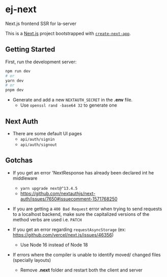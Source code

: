 # ej-next
Next.js frontend SSR for la-server

This is a [Next.js](https://nextjs.org/) project bootstrapped with [`create-next-app`](https://github.com/vercel/next.js/tree/canary/packages/create-next-app).

## Getting Started

First, run the development server:

```bash
npm run dev
# or
yarn dev
# or
pnpm dev
```

* Generate and add a new `NEXTAUTH_SECRET` in the __.env__ file.
  + Use `openssl rand -base64 32` to generate one

## Next Auth
* There are some default UI pages
  + `api/auth/signin`
  + `api/auth/signout`

## Gotchas
* If you get an error 'NextResponse has already been declared int he middleware
  + `yarn upgrade next@^13.4.5`
  + https://github.com/nextauthjs/next-auth/issues/7650#issuecomment-1571768250
* If you are getting a `400 Bad Request` error when trying to send requests to a localhost backend, make sure the capitalized versions of the method verbs are used i.e. `PATCH`

* If you get an error regarding `requestAsyncStorage` (ex: https://github.com/vercel/next.js/issues/46356)
  + Use Node 16 instead of Node 18

* If errors where the compiler is unable to identify moved/ changed files (specially layouts)
  + Remove __.next__ folder and restart both the client and server